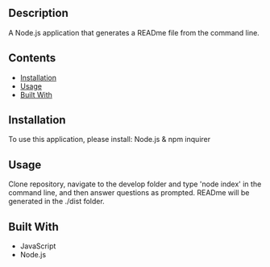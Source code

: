 
## Description
A Node.js application that generates a READme file from the command line.

## Contents
* [Installation](#installation)
* [Usage](#usage)
* [Built With](#built-with)

## Installation
To use this application, please install: Node.js & npm inquirer

## Usage
Clone repository, navigate to the develop folder and type 'node index' in the command line, and then answer questions as prompted. READme will be generated in the ./dist folder.

## Built With
* JavaScript
* Node.js

